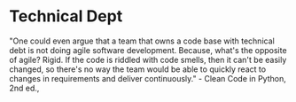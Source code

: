 # Technical Dept 

"One could even argue that a team that owns a code base with technical debt is not doing agile software development. Because, what's the opposite of agile? Rigid. If the code is riddled with code smells, then it can't be easily changed, so there's no way the team would be able to quickly react to changes in requirements and deliver continuously." - Clean Code in Python, 2nd ed., 

